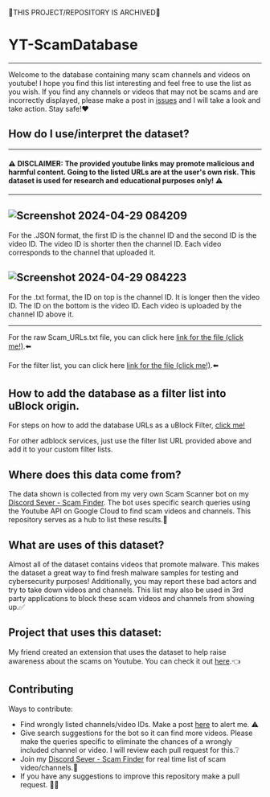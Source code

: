 🔔THIS PROJECT/REPOSITORY IS ARCHIVED🔔

# YT-ScamDatabase
---------------------
Welcome to the database containing many scam channels and videos on youtube! I hope you find this list interesting and feel free to use the list as you wish. If you find any channels or videos that may not be scams and are incorrectly displayed, please make a post in [issues](https://github.com/Incrypters/YT-ScamDatabase/issues) and I will take a look and take action. Stay safe!❤️

## How do I use/interpret the dataset?

---------------------
#### ⚠️ DISCLAIMER: The provided youtube links may promote malicious and harmful content. Going to the listed URLs are at the user's own risk. This dataset is used for research and educational purposes only! ⚠️
---------------------

![Screenshot 2024-04-29 084209](https://github.com/Incrypters/YT-ScamDatabase/assets/164966896/dec04cea-4a02-412e-a5c6-61450168c751)
-------------------
For the .JSON format, the first ID is the channel ID and the second ID is the video ID. The video ID is shorter then the channel ID. Each video corresponds to the channel that uploaded it.

![Screenshot 2024-04-29 084223](https://github.com/Incrypters/YT-ScamDatabase/assets/164966896/59198028-bf84-4ba9-b46d-dd0d576e8588)
-------------------
For the .txt format, the ID on top is the channel ID. It is longer then the video ID. The ID on the bottom is the video ID. Each video is uploaded by the channel ID above it.

-------------------
For the raw Scam_URLs.txt file, you can click here [link for the file (click me!)](https://raw.githubusercontent.com/Incrypters/YT-ScamDatabase/main/Scam_URLs.txt).⬅️

For the filter list, you can click here [link for the file (click me!)](https://raw.githubusercontent.com/Incrypters/YT-ScamDatabase/main/YT-Scam_URLs_FilterList.txt).⬅️

## How to add the database as a filter list into uBlock origin.
For steps on how to add the database URLs as a uBlock Filter, [click me!](https://incrypters.github.io/YT-ScamDatabase/uBlock_Filter_Steps)

For other adblock services, just use the filter list URL provided above and add it to your custom filter lists.

## Where does this data come from?
The data shown is collected from my very own Scam Scanner bot on my [Discord Sever - Scam Finder](https://discord.gg/fpJbN4kBEk). The bot uses specific search queries using the Youtube API on Google Cloud to find scam videos and channels. This repository serves as a hub to list these results.🙂

## What are uses of this dataset?
Almost all of the dataset contains videos that promote malware. This makes the dataset a great way to find fresh malware samples for testing and cybersecurity purposes! Additionally, you may report these bad actors and try to take down videos and channels. This list may also be used in 3rd party applications to block these scam videos and channels from showing up.✅

## Project that uses this dataset:
My friend created an extension that uses the dataset to help raise awareness about the scams on Youtube. You can check it out [here](https://github.com/oMaster120o/No-ScamTubers).👈

## Contributing
Ways to contribute:
- Find wrongly listed channels/video IDs. Make a post [here](https://github.com/Incrypters/YT-ScamDatabase/issues) to alert me. ⚠️
- Give search suggestions for the bot so it can find more videos. Please make the queries specific to eliminate the chances of a wrongly included channel or video. I will review each pull request for this.❔
- Join my [Discord Sever - Scam Finder](https://discord.gg/fpJbN4kBEk) for real time list of scam video/channels.🤗
- If you have any suggestions to improve this repository make a pull request. 🙋‍♂️
